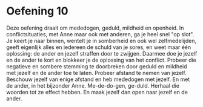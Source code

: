 # Oefening 10
Deze oefening draait om mededogen, geduld, mildheid en openheid. In conflictsituaties, met Anne maar ook met anderen, ga je heel snel "op slot". Je keert je naar binnen, wentelt je in somberheid en ook wel zelfmedelijden, geeft eigenlijk alles en iedereen de schuld van je sores, en weet maar één oplossing: de ander en jezelf straffen door te zwijgen. Daarmee doe je jezelf en de ander te kort en blokkeer je de oplossing van het conflict. Probeer die negatieve en sombere stemming te doorbreken door geduld en mildheid met jezelf en de ander toe te laten. Probeer afstand te nemen van jezelf. Beschouw jezelf van enige afstand en heb mededogen met jezelf. En met de ander, in het bijzonder Anne. Me-de-do-gen, ge-duld. Herhaal die woorden tot ze effect hebben. En maak jezelf dan open naar jezelf en de ander. 

